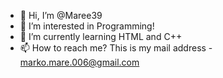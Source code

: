 - 👋 Hi, I’m @Maree39
- 👀 I’m interested in Programming!
- 🌱 I’m currently learning HTML and C++
- 📫 How to reach me? This is my mail address - marko.mare.006@gmail.com
